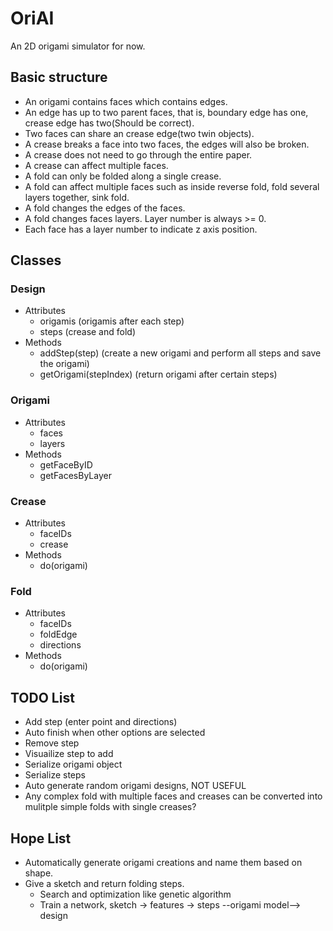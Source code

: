 # OriAI
An 2D origami simulator for now.

## Basic structure
- An origami contains faces which contains edges.
- An edge has up to two parent faces, that is, boundary edge has one, crease edge has two(Should be correct).
- Two faces can share an crease edge(two twin objects).
- A crease breaks a face into two faces, the edges will also be broken.
- A crease does not need to go through the entire paper.
- A crease can affect multiple faces.
- A fold can only be folded along a single crease.
- A fold can affect multiple faces such as inside reverse fold, fold several layers together, sink fold.
- A fold changes the edges of the faces.
- A fold changes faces layers. Layer number is always >= 0.
- Each face has a layer number to indicate z axis position.

## Classes
### Design
- Attributes
  - origamis (origamis after each step)
  - steps (crease and fold)
- Methods
  - addStep(step) (create a new origami and perform all steps and save the origami)
  - getOrigami(stepIndex) (return origami after certain steps)

### Origami
- Attributes
  - faces
  - layers
- Methods
  - getFaceByID
  - getFacesByLayer

### Crease
- Attributes
  - faceIDs
  - crease
- Methods
  - do(origami)

### Fold
- Attributes
  - faceIDs
  - foldEdge
  - directions
- Methods
  - do(origami)

## TODO List
- Add step (enter point and directions)
- Auto finish when other options are selected
- Remove step
- Visuailize step to add
- Serialize origami object
- Serialize steps
- Auto generate random origami designs, NOT USEFUL
- Any complex fold with multiple faces and creases can be converted into
mulitple simple folds with single creases?

## Hope List
- Automatically generate origami creations and name them based on shape.
- Give a sketch and return folding steps.
  - Search and optimization like genetic algorithm
  - Train a network, sketch -> features -> steps --origami model--> design

